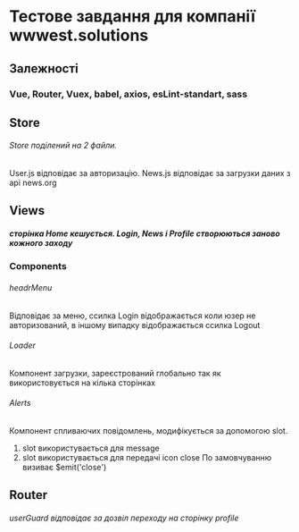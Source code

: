 
# Тестове завдання для компанії wwwest.solutions

## Залежності
### Vue, Router, Vuex, babel, axios, esLint-standart, sass

## Store
###### Store поділений на 2 файли.

User.js відповідає за авторизацію.
News.js відповідає за загрузки даних з api news.org

## Views
##### сторінка Home кешується. Login, News і Profile створюються заново кожного заходу

### Components

###### headrMenu
Відповідає за меню, ссилка Login відображається коли юзер не авторизований, в іншому випадку відображається ссилка Logout

###### Loader
Компонент загрузки, зареєстрований глобально так як використовується на кілька сторінках

###### Alerts
Компонент спливаючих повідомлень, модифікується за допомогою slot.
1. slot використувається для message
2. slot використувається для передачі icon close
По замовчуванню визиває $emit('close')

## Router 
###### userGuard відповідає за дозвіл переходу на сторінку profile



